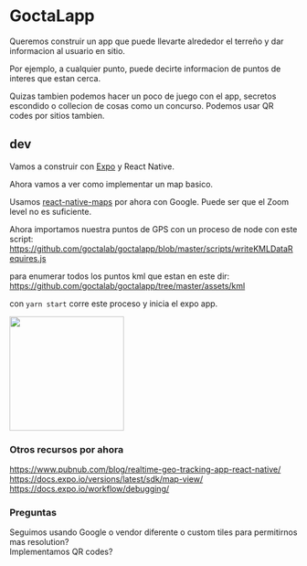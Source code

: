 # GoctaLapp

Queremos construir un app que puede llevarte alrededor 
el terreño y dar informacion al usuario en sitio.

Por ejemplo, a cualquier punto, puede decirte informacion de puntos de interes que estan cerca.

Quizas tambien podemos hacer un poco de juego con el app, secretos escondido o collecion de cosas como un concurso.
Podemos usar QR codes por sitios tambien.


## dev

Vamos a construir con [Expo](https://docs.expo.io/) y React Native.

Ahora vamos a ver como implementar un map basico.

Usamos [react-native-maps](https://github.com/react-native-community/react-native-maps) por ahora con Google.
Puede ser que el Zoom level no es suficiente.


Ahora importamos nuestra puntos de GPS con un proceso de node con este script:
https://github.com/goctalab/goctalapp/blob/master/scripts/writeKMLDataRequires.js  

para enumerar todos los puntos kml que estan en este dir:  
https://github.com/goctalab/goctalapp/tree/master/assets/kml  

con `yarn start` corre este proceso y inicia el expo app.

<img src="https://user-images.githubusercontent.com/92090/90290981-7af15480-de44-11ea-80a5-22e713e7f7ac.jpeg" width="200" />

### Otros recursos por ahora
https://www.pubnub.com/blog/realtime-geo-tracking-app-react-native/
https://docs.expo.io/versions/latest/sdk/map-view/
https://docs.expo.io/workflow/debugging/

### Preguntas
Seguimos usando Google o vendor diferente o custom tiles para permitirnos mas resolution?  
Implementamos QR codes?  


